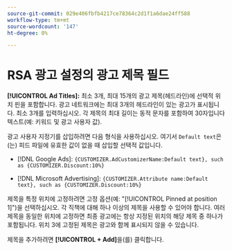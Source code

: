 ```yaml
---
source-git-commit: 029e406fbfb4217ce78364c2d1f1a6dae24ff588
workflow-type: tm+mt
source-wordcount: '147'
ht-degree: 0%

---
```

# RSA 광고 설정의 광고 제목 필드

**[!UICONTROL Ad Titles]:** 최소 3개, 최대 15개의 광고 제목(헤드라인)에 선택적 위치 핀을 포함합니다. 광고 네트워크에는 최대 3개의 헤드라인이 있는 광고가 표시됩니다. 최소 3개를 입력하십시오. 각 제목의 최대 길이는 동적 문자를 포함하여 30자입니다
텍스트(예: 키워드 및 광고 사용자 값).

광고 사용자 지정기를 삽입하려면 다음 형식을 사용하십시오. 여기서 `Default text`은(는) 피드 파일에 유효한 값이 없을 때 삽입할 선택적 값입니다.

* [!DNL Google Ads]: `{CUSTOMIZER.AdCustomizerName:Default text}, such as {CUSTOMIZER.Discount:10%}`

* [!DNL Microsoft Advertising]: `{CUSTOMIZER.Attribute name:Default text}, such as {CUSTOMIZER.Discount:10%}`

제목을 특정 위치에 고정하려면 고정 옵션(예: &quot;[!UICONTROL Pinned at position 1]&quot;)을 선택하십시오. 각 직책에 대해 하나 이상의 제목을 사용할 수 있어야 합니다. 여러 제목을 동일한 위치에 고정하면 최종 광고에는 항상 지정된 위치의 해당 제목 중 하나가 포함됩니다. 위치 3에 고정된 제목은 광고와 함께 표시되지 않을 수 있습니다.

제목을 추가하려면 **[!UICONTROL + Add]**&#x200B;을(를) 클릭합니다.
